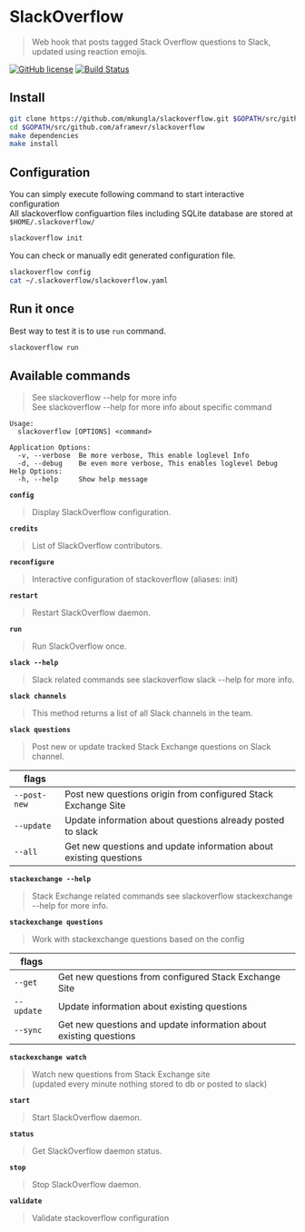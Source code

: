 # SlackOverflow

> Web hook that posts tagged Stack Overflow questions to Slack, updated using reaction emojis.  

[![GitHub license][license-image]][license-url]
[![Build Status][travis-ci-image]][travis-ci-url]

## Install

```bash
git clone https://github.com/mkungla/slackoverflow.git $GOPATH/src/github.com/aframevr/slackoverflow
cd $GOPATH/src/github.com/aframevr/slackoverflow
make dependencies
make install
```

## Configuration

You can simply execute following command to start interactive configuration  
All slackoverflow configuartion files including SQLite database are stored at
`$HOME/.slackoverflow/`

```bash
slackoverflow init
```

You can check or manually edit generated configuration file.

```bash
slackoverflow config
cat ~/.slackoverflow/slackoverflow.yaml
```

## Run it once

Best way to test it is to use `run` command.

```bash
slackoverflow run
```

## Available commands

> See slackoverflow --help for more info  
> See slackoverflow <command> --help for more info about specific command

```
Usage:
  slackoverflow [OPTIONS] <command>

Application Options:
  -v, --verbose  Be more verbose, This enable loglevel Info
  -d, --debug    Be even more verbose, This enables loglevel Debug
Help Options:
  -h, --help     Show help message
```

**`config`**
> Display SlackOverflow configuration.

**`credits`**
> List of SlackOverflow contributors.

**`reconfigure`**
> Interactive configuration of stackoverflow (aliases: init)

**`restart`**
> Restart SlackOverflow daemon.

**`run`**
> Run SlackOverflow once.

**`slack --help`**
> Slack related commands see slackoverflow slack --help for more info.

**`slack channels`**
> This method returns a list of all Slack channels in the team.

**`slack questions`**
> Post new or update tracked Stack Exchange questions on Slack channel.

| flags | |
| --- | --- |
| `--post-new` | Post new questions origin from configured Stack Exchange Site |
| `--update` | Update information about questions already posted to slack |
| `--all` | Get new questions and update information about existing questions |

**`stackexchange --help`**
> Stack Exchange related commands see slackoverflow stackexchange --help for more info.

**`stackexchange questions`**
> Work with stackexchange questions based on the config

| flags | |
| --- | --- |
| `--get` | Get new questions from configured Stack Exchange Site |
| `--update` | Update information about existing questions |
| `--sync` | Get new questions and update information about existing questions |

**`stackexchange watch`**
> Watch new questions from Stack Exchange site  
> (updated every minute nothing stored to db or posted to slack)

**`start`**
> Start SlackOverflow daemon.

**`status`**
> Get SlackOverflow daemon status.

**`stop`**
> Stop SlackOverflow daemon.

**`validate`**
> Validate stackoverflow configuration

<!-- ASSETS and LINKS -->
<!-- travis-ci -->
[travis-ci-image]: https://travis-ci.org/aframevr/slackoverflow.svg?branch=master
[travis-ci-url]: https://travis-ci.org/aframevr/slackoverflow

<!-- License -->
[license-image]: https://img.shields.io/badge/license-MIT-blue.svg?style=flat-square
[license-url]: https://raw.githubusercontent.com/aframevr/slackoverflow/master/LICENSE
